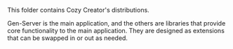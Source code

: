 This folder contains Cozy Creator's distributions.

Gen-Server is the main application, and the others are libraries that provide core functionality to the main application. They are designed as extensions that can be swapped in or out as needed.
